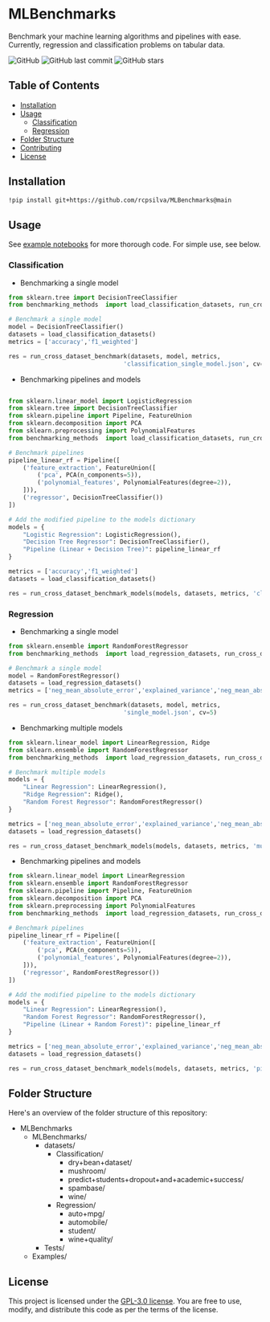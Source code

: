 # MLBenchmarks
 
Benchmark your machine learning algorithms and pipelines with ease. Currently, regression and classification problems on tabular data. 


![GitHub](https://img.shields.io/github/license/rcpsilva/BenchmarkML)
![GitHub last commit](https://img.shields.io/github/last-commit/rcpsilva/BenchmarkML)
![GitHub stars](https://img.shields.io/github/stars/rcpsilva/BenchmarkML?style=social)

## Table of Contents

- [Installation](#installation)
- [Usage](#usage)
    - [Classification](#classification)
    - [Regression](#regression)
- [Folder Structure](#folder-structure)
- [Contributing](#contributing)
- [License](#license)

## Installation

```bash
!pip install git+https://github.com/rcpsilva/MLBenchmarks@main
```

## Usage

See [example notebooks](https://github.com/rcpsilva/MLBenchmarks/tree/main/Examples) for more thorough code.
For simple use, see below.

### Classification

- Benchmarking a single model 

```python
from sklearn.tree import DecisionTreeClassifier
from benchmarking_methods  import load_classification_datasets, run_cross_dataset_benchmark

# Benchmark a single model
model = DecisionTreeClassifier()
datasets = load_classification_datasets()
metrics = ['accuracy','f1_weighted']

res = run_cross_dataset_benchmark(datasets, model, metrics,
                                'classification_single_model.json', cv=5)

```
- Benchmarking pipelines and models

```python

from sklearn.linear_model import LogisticRegression
from sklearn.tree import DecisionTreeClassifier
from sklearn.pipeline import Pipeline, FeatureUnion
from sklearn.decomposition import PCA
from sklearn.preprocessing import PolynomialFeatures
from benchmarking_methods  import load_classification_datasets, run_cross_dataset_benchmark_models

# Benchmark pipelines
pipeline_linear_rf = Pipeline([
    ('feature_extraction', FeatureUnion([
        ('pca', PCA(n_components=5)),
        ('polynomial_features', PolynomialFeatures(degree=2)),
    ])),
    ('regressor', DecisionTreeClassifier())
])

# Add the modified pipeline to the models dictionary
models = {
    "Logistic Regression": LogisticRegression(),
    "Decision Tree Regressor": DecisionTreeClassifier(),
    "Pipeline (Linear + Decision Tree)": pipeline_linear_rf
}

metrics = ['accuracy','f1_weighted']
datasets = load_classification_datasets()

res = run_cross_dataset_benchmark_models(models, datasets, metrics, 'classification_pipeline_model.json', cv=5)

```

### Regression
- Benchmarking a single model 

```python
from sklearn.ensemble import RandomForestRegressor
from benchmarking_methods  import load_regression_datasets, run_cross_dataset_benchmark

# Benchmark a single model
model = RandomForestRegressor()
datasets = load_regression_datasets()
metrics = ['neg_mean_absolute_error','explained_variance','neg_mean_absolute_percentage_error']

res = run_cross_dataset_benchmark(datasets, model, metrics,
                                'single_model.json', cv=5)
```

- Benchmarking multiple models

```python
from sklearn.linear_model import LinearRegression, Ridge
from sklearn.ensemble import RandomForestRegressor
from benchmarking_methods  import load_regression_datasets, run_cross_dataset_benchmark_models

# Benchmark multiple models
models = {
    "Linear Regression": LinearRegression(),
    "Ridge Regression": Ridge(),
    "Random Forest Regressor": RandomForestRegressor()
}

metrics = ['neg_mean_absolute_error','explained_variance','neg_mean_absolute_percentage_error']
datasets = load_regression_datasets()

res = run_cross_dataset_benchmark_models(models, datasets, metrics, 'multiple_model.json', cv=5)
```
- Benchmarking pipelines and models

```python
from sklearn.linear_model import LinearRegression
from sklearn.ensemble import RandomForestRegressor
from sklearn.pipeline import Pipeline, FeatureUnion
from sklearn.decomposition import PCA
from sklearn.preprocessing import PolynomialFeatures
from benchmarking_methods  import load_regression_datasets, run_cross_dataset_benchmark_models

# Benchmark pipelines
pipeline_linear_rf = Pipeline([
    ('feature_extraction', FeatureUnion([
        ('pca', PCA(n_components=5)),
        ('polynomial_features', PolynomialFeatures(degree=2)),
    ])),
    ('regressor', RandomForestRegressor())
])

# Add the modified pipeline to the models dictionary
models = {
    "Linear Regression": LinearRegression(),
    "Random Forest Regressor": RandomForestRegressor(),
    "Pipeline (Linear + Random Forest)": pipeline_linear_rf
}

metrics = ['neg_mean_absolute_error','explained_variance','neg_mean_absolute_percentage_error']
datasets = load_regression_datasets()

res = run_cross_dataset_benchmark_models(models, datasets, metrics, 'pipeline_model.json', cv=5)
```

## Folder Structure

Here's an overview of the folder structure of this repository:

+ MLBenchmarks
    + MLBenchmarks/
        + datasets/
            + Classification/
                + dry+bean+dataset/
                + mushroom/
                + predict+students+dropout+and+academic+success/
                + spambase/
                + wine/
            + Regression/
                + auto+mpg/
                + automobile/
                + student/
                + wine+quality/
        + Tests/
    + Examples/


## License

This project is licensed under the [GPL-3.0 license](LICENSE). You are free to use, modify, and distribute this code as per the terms of the license.
